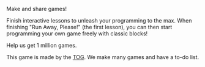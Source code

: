 
Make and share games!

Finish interactive lessons to unleash your programming to the max. When finishing "Run Away, Please!" (the first lesson), you can then start programming your own game freely with classic blocks!

Help us get 1 million games.

This game is made by the [TOG](https://the-tog.github.io). We make many games and have a to-do list.
